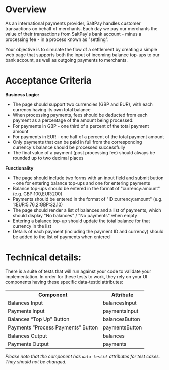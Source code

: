 # Overview

As an international payments provider, SaltPay handles customer transactions on behalf of merchants. Each day we pay our merchants the value of their transactions from SaltPay's bank account - minus a processing fee - in a process known as "settling".

Your objective is to simulate the flow of a settlement by creating a simple web page that supports both the input of incoming balance top-ups to our bank account, as well as outgoing payments to merchants.

# Acceptance Criteria

<b>Business Logic:</b>

- The page should support two currencies (GBP and EUR), with each currency having its own total balance
- When processing payments, fees should be deducted from each payment as a percentage of the amount being processed:
- For payments in GBP - one third of a percent of the total payment amount
- For payments in EUR - one half of a percent of the total payment amount
- Only payments that can be paid in full from the corresponding currency's balance should be processed successfully
- The final value of a payment (post processing fee) should always be rounded up to two decimal places

<b>Functionality</b>

- The page should include two forms with an input field and submit button - one for entering balance top-ups and one for entering payments
- Balance top-ups should be entered in the format of "currency:amount" (e.g. GBP:100,EUR:200)
- Payments should be entered in the format of "ID:currency:amount" (e.g. 1:EUR:5.76,2:GBP:32.10)
- The page should render a list of balances and a list of payments, which should display "No balances" / "No payments" when empty
- Entering a balance top-up should update the total balance for that currency in the list
- Details of each payment (including the payment ID and currency) should be added to the list of payments when entered

# Technical details:

There is a suite of tests that will run against your code to validate your implementation. In order for these tests to work, they rely on your UI components having these specific data-testid attributes:

<table>
  <tr>
    <th>Component</th>
    <th>Attribute</th>
  </tr>
  <tr>
    <td>Balances Input</td>
    <td>balancesInput</td>
  </tr>
    <tr>
    <td>Payments Input</td>
    <td>paymentsInput</td>
  </tr>
    <tr>
    <td>Balances “Top Up” Button</td>
    <td>balancesButton</td>
  </tr>
    <tr>
    <td>Payments “Process Payments” Button</td>
    <td>paymentsButton</td>
  </tr>
    <tr>
    <td>Balances Output</td>
    <td>balances</td>
  </tr>
    <tr>
    <td>Payments Output</td>
    <td>payments</td>
  </tr>
</table>


<i>Please note that the component has `data-testid `attributes for test cases. They should not be changed.</i>

